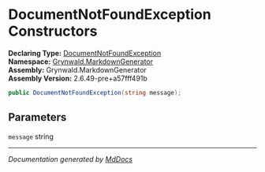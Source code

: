﻿<!--  
  <auto-generated>   
    The contents of this file were generated by a tool.  
    Changes to this file may be list if the file is regenerated  
  </auto-generated>   
-->

# DocumentNotFoundException Constructors

**Declaring Type:** [DocumentNotFoundException](../index.md)  
**Namespace:** [Grynwald.MarkdownGenerator](../../index.md)  
**Assembly:** Grynwald.MarkdownGenerator  
**Assembly Version:** 2.6.49\-pre+a57fff491b

```csharp
public DocumentNotFoundException(string message);
```

## Parameters

`message`  string

___

*Documentation generated by [MdDocs](https://github.com/ap0llo/mddocs)*
